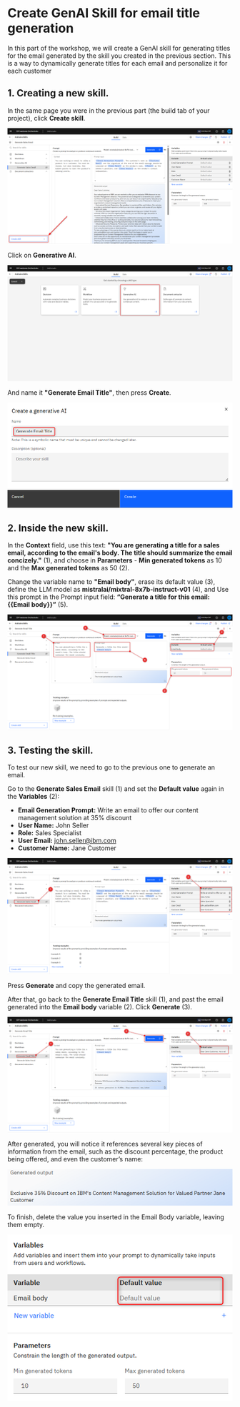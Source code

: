 # Create GenAI Skill for email title generation

In this part of the workshop, we will create a GenAI skill for generating titles for the email 
generated by the skill you created in the previous section. This is a way to 
dynamically generate titles for each email and personalize it for each customer

## 1. Creating a new skill.

In the same page you were in the previous part (the build tab of your project), click **Create skill**. 

![create action 1](./images/2025-03-08_13h56_37.png)

Click on **Generative AI**.

![create action 2](./images/2025-03-08_13h58_41.png)

And name it **"Generate Email Title"**, then press **Create**.

![create action 3](./images/2025-03-08_14h00_45.png)

## 2. Inside the new skill.

In the **Context** field, use this text: **"You are generating a title for a sales email, according to the 
email's body. The title should summarize the email concizely."** (1), and choose in **Parameters** - **Min generated tokens** as 10 and the **Max generated tokens** as 50 (2).

Change the variable name to **"Email body"**, erase its default value (3), define the LLM model as **mistralai/mixtral-8x7b-instruct-v01** (4), and Use this prompt in the Prompt input field: **“Generate a title for this email: {{Email body}}”** (5).

![create action 4](./images/2025-03-08_14h11_17.png)

## 3. Testing the skill.

To test our new skill, we need to go to the previous one to generate an email.

Go to the **Generate Sales Email** skill (1) and set the **Default value** again in the **Variables** (2):
- **Email Generation Prompt:** Write an email to offer our content management solution at 35% discount
- **User Name:** John Seller
- **Role:** Sales Specialist
- **User Email:** john.seller@ibm.com
- **Customer Name:** Jane Customer

![create action 5](./images/2025-03-08_14h26_06.png)

Press **Generate** and copy the generated email.

After that, go back to the **Generate Email Title** skill (1), and past the email generated into the **Email body** variable (2). Click **Generate** (3).

![create action 6](./images/2025-03-08_14h30_00.png)

After generated, you will notice it references several key pieces of information from the email, such as the discount percentage, the product being offered, and even the customer’s name:

![create action 7](./images/2025-03-08_14h37_55.png)

To finish, delete the value you inserted in the Email Body 
variable, leaving them empty. 

![create action 7](./images/2025-03-08_14h50_51.png)